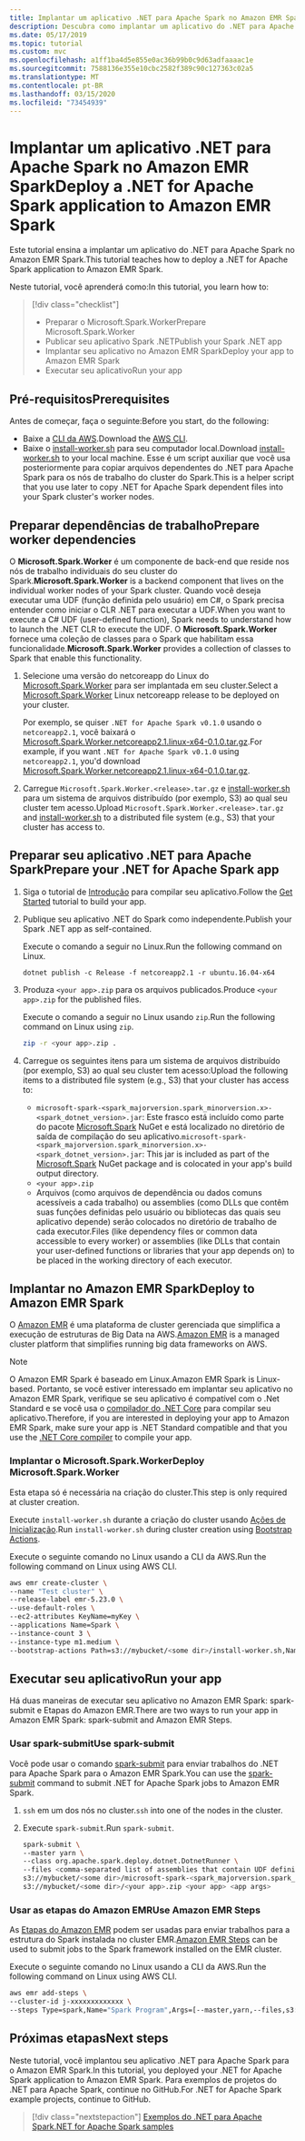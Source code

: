 ```yaml
---
title: Implantar um aplicativo .NET para Apache Spark no Amazon EMR Spark
description: Descubra como implantar um aplicativo do .NET para Apache Spark no Amazon EMR Spark.
ms.date: 05/17/2019
ms.topic: tutorial
ms.custom: mvc
ms.openlocfilehash: a1ff1ba4d5e855e0ac36b99b0c9d63adfaaaac1e
ms.sourcegitcommit: 7588136e355e10cbc2582f389c90c127363c02a5
ms.translationtype: MT
ms.contentlocale: pt-BR
ms.lasthandoff: 03/15/2020
ms.locfileid: "73454939"
---
```

# <a name="deploy-a-net-for-apache-spark-application-to-amazon-emr-spark"></a><span data-ttu-id="8f994-103">Implantar um aplicativo .NET para Apache Spark no Amazon EMR Spark</span><span class="sxs-lookup"><span data-stu-id="8f994-103">Deploy a .NET for Apache Spark application to Amazon EMR Spark</span></span>

<span data-ttu-id="8f994-104">Este tutorial ensina a implantar um aplicativo do .NET para Apache Spark no Amazon EMR Spark.</span><span class="sxs-lookup"><span data-stu-id="8f994-104">This tutorial teaches how to deploy a .NET for Apache Spark application to Amazon EMR Spark.</span></span>

<span data-ttu-id="8f994-105">Neste tutorial, você aprenderá como:</span><span class="sxs-lookup"><span data-stu-id="8f994-105">In this tutorial, you learn how to:</span></span>

> [!div class="checklist"]
>
> * <span data-ttu-id="8f994-106">Preparar o Microsoft.Spark.Worker</span><span class="sxs-lookup"><span data-stu-id="8f994-106">Prepare Microsoft.Spark.Worker</span></span>
> * <span data-ttu-id="8f994-107">Publicar seu aplicativo Spark .NET</span><span class="sxs-lookup"><span data-stu-id="8f994-107">Publish your Spark .NET app</span></span>
> * <span data-ttu-id="8f994-108">Implantar seu aplicativo no Amazon EMR Spark</span><span class="sxs-lookup"><span data-stu-id="8f994-108">Deploy your app to Amazon EMR Spark</span></span>
> * <span data-ttu-id="8f994-109">Executar seu aplicativo</span><span class="sxs-lookup"><span data-stu-id="8f994-109">Run your app</span></span>

## <a name="prerequisites"></a><span data-ttu-id="8f994-110">Pré-requisitos</span><span class="sxs-lookup"><span data-stu-id="8f994-110">Prerequisites</span></span>

<span data-ttu-id="8f994-111">Antes de começar, faça o seguinte:</span><span class="sxs-lookup"><span data-stu-id="8f994-111">Before you start, do the following:</span></span>

* <span data-ttu-id="8f994-112">Baixe a [CLI da AWS](https://aws.amazon.com/cli/).</span><span class="sxs-lookup"><span data-stu-id="8f994-112">Download the [AWS CLI](https://aws.amazon.com/cli/).</span></span>
* <span data-ttu-id="8f994-113">Baixe o [install-worker.sh](https://github.com/dotnet/spark/blob/master/deployment/install-worker.sh) para seu computador local.</span><span class="sxs-lookup"><span data-stu-id="8f994-113">Download [install-worker.sh](https://github.com/dotnet/spark/blob/master/deployment/install-worker.sh) to your local machine.</span></span> <span data-ttu-id="8f994-114">Esse é um script auxiliar que você usa posteriormente para copiar arquivos dependentes do .NET para Apache Spark para os nós de trabalho do cluster do Spark.</span><span class="sxs-lookup"><span data-stu-id="8f994-114">This is a helper script that you use later to copy .NET for Apache Spark dependent files into your Spark cluster's worker nodes.</span></span>

## <a name="prepare-worker-dependencies"></a><span data-ttu-id="8f994-115">Preparar dependências de trabalho</span><span class="sxs-lookup"><span data-stu-id="8f994-115">Prepare worker dependencies</span></span>

<span data-ttu-id="8f994-116">O **Microsoft.Spark.Worker** é um componente de back-end que reside nos nós de trabalho individuais do seu cluster do Spark.</span><span class="sxs-lookup"><span data-stu-id="8f994-116">**Microsoft.Spark.Worker** is a backend component that lives on the individual worker nodes of your Spark cluster.</span></span> <span data-ttu-id="8f994-117">Quando você deseja executar uma UDF (função definida pelo usuário) em C#, o Spark precisa entender como iniciar o CLR .NET para executar a UDF.</span><span class="sxs-lookup"><span data-stu-id="8f994-117">When you want to execute a C# UDF (user-defined function), Spark needs to understand how to launch the .NET CLR to execute the UDF.</span></span> <span data-ttu-id="8f994-118">O **Microsoft.Spark.Worker** fornece uma coleção de classes para o Spark que habilitam essa funcionalidade.</span><span class="sxs-lookup"><span data-stu-id="8f994-118">**Microsoft.Spark.Worker** provides a collection of classes to Spark that enable this functionality.</span></span>

1. <span data-ttu-id="8f994-119">Selecione uma versão do netcoreapp do Linux do [Microsoft.Spark.Worker](https://github.com/dotnet/spark/releases) para ser implantada em seu cluster.</span><span class="sxs-lookup"><span data-stu-id="8f994-119">Select a [Microsoft.Spark.Worker](https://github.com/dotnet/spark/releases) Linux netcoreapp release to be deployed on your cluster.</span></span>

   <span data-ttu-id="8f994-120">Por exemplo, se quiser `.NET for Apache Spark v0.1.0` usando o `netcoreapp2.1`, você baixará o [Microsoft.Spark.Worker.netcoreapp2.1.linux-x64-0.1.0.tar.gz](https://github.com/dotnet/spark/releases/download/v0.1.0/Microsoft.Spark.Worker.netcoreapp2.1.linux-x64-0.1.0.tar.gz).</span><span class="sxs-lookup"><span data-stu-id="8f994-120">For example, if you want `.NET for Apache Spark v0.1.0` using `netcoreapp2.1`, you'd download [Microsoft.Spark.Worker.netcoreapp2.1.linux-x64-0.1.0.tar.gz](https://github.com/dotnet/spark/releases/download/v0.1.0/Microsoft.Spark.Worker.netcoreapp2.1.linux-x64-0.1.0.tar.gz).</span></span>

2. <span data-ttu-id="8f994-121">Carregue `Microsoft.Spark.Worker.<release>.tar.gz` e [install-worker.sh](https://github.com/dotnet/spark/blob/master/deployment/install-worker.sh) para um sistema de arquivos distribuído (por exemplo, S3) ao qual seu cluster tem acesso.</span><span class="sxs-lookup"><span data-stu-id="8f994-121">Upload `Microsoft.Spark.Worker.<release>.tar.gz` and [install-worker.sh](https://github.com/dotnet/spark/blob/master/deployment/install-worker.sh) to a distributed file system (e.g., S3) that your cluster has access to.</span></span>

## <a name="prepare-your-net-for-apache-spark-app"></a><span data-ttu-id="8f994-122">Preparar seu aplicativo .NET para Apache Spark</span><span class="sxs-lookup"><span data-stu-id="8f994-122">Prepare your .NET for Apache Spark app</span></span>

1. <span data-ttu-id="8f994-123">Siga o tutorial de [Introdução](get-started.md) para compilar seu aplicativo.</span><span class="sxs-lookup"><span data-stu-id="8f994-123">Follow the [Get Started](get-started.md) tutorial to build your app.</span></span>

2. <span data-ttu-id="8f994-124">Publique seu aplicativo .NET do Spark como independente.</span><span class="sxs-lookup"><span data-stu-id="8f994-124">Publish your Spark .NET app as self-contained.</span></span>

   <span data-ttu-id="8f994-125">Execute o comando a seguir no Linux.</span><span class="sxs-lookup"><span data-stu-id="8f994-125">Run the following command on Linux.</span></span>

   ```dotnetcli
   dotnet publish -c Release -f netcoreapp2.1 -r ubuntu.16.04-x64
   ```

3. <span data-ttu-id="8f994-126">Produza `<your app>.zip` para os arquivos publicados.</span><span class="sxs-lookup"><span data-stu-id="8f994-126">Produce `<your app>.zip` for the published files.</span></span>

   <span data-ttu-id="8f994-127">Execute o comando a seguir no Linux usando `zip`.</span><span class="sxs-lookup"><span data-stu-id="8f994-127">Run the following command on Linux using `zip`.</span></span>

   ```bash
   zip -r <your app>.zip .
   ```

4. <span data-ttu-id="8f994-128">Carregue os seguintes itens para um sistema de arquivos distribuído (por exemplo, S3) ao qual seu cluster tem acesso:</span><span class="sxs-lookup"><span data-stu-id="8f994-128">Upload the following items to a distributed file system (e.g., S3) that your cluster has access to:</span></span>

   * <span data-ttu-id="8f994-129">`microsoft-spark-<spark_majorversion.spark_minorversion.x>-<spark_dotnet_version>.jar`: Este frasco está incluído como parte do pacote [Microsoft.Spark](https://www.nuget.org/packages/Microsoft.Spark/) NuGet e está localizado no diretório de saída de compilação do seu aplicativo.</span><span class="sxs-lookup"><span data-stu-id="8f994-129">`microsoft-spark-<spark_majorversion.spark_minorversion.x>-<spark_dotnet_version>.jar`: This jar is included as part of the [Microsoft.Spark](https://www.nuget.org/packages/Microsoft.Spark/) NuGet package and is colocated in your app's build output directory.</span></span>
   * `<your app>.zip`
   * <span data-ttu-id="8f994-130">Arquivos (como arquivos de dependência ou dados comuns acessíveis a cada trabalho) ou assemblies (como DLLs que contêm suas funções definidas pelo usuário ou bibliotecas das quais seu aplicativo depende) serão colocados no diretório de trabalho de cada executor.</span><span class="sxs-lookup"><span data-stu-id="8f994-130">Files (like dependency files or common data accessible to every worker) or assemblies (like DLLs that contain your user-defined functions or libraries that your app depends on) to be placed in the working directory of each executor.</span></span>

## <a name="deploy-to-amazon-emr-spark"></a><span data-ttu-id="8f994-131">Implantar no Amazon EMR Spark</span><span class="sxs-lookup"><span data-stu-id="8f994-131">Deploy to Amazon EMR Spark</span></span>

<span data-ttu-id="8f994-132">O [Amazon EMR](https://docs.aws.amazon.com/emr/latest/ManagementGuide/emr-what-is-emr.html) é uma plataforma de cluster gerenciada que simplifica a execução de estruturas de Big Data na AWS.</span><span class="sxs-lookup"><span data-stu-id="8f994-132">[Amazon EMR](https://docs.aws.amazon.com/emr/latest/ManagementGuide/emr-what-is-emr.html) is a managed cluster platform that simplifies running big data frameworks on AWS.</span></span>

> [!NOTE]
> <span data-ttu-id="8f994-133">O Amazon EMR Spark é baseado em Linux.</span><span class="sxs-lookup"><span data-stu-id="8f994-133">Amazon EMR Spark is Linux-based.</span></span> <span data-ttu-id="8f994-134">Portanto, se você estiver interessado em implantar seu aplicativo no Amazon EMR Spark, verifique se seu aplicativo é compatível com o .Net Standard e se você usa o [compilador do .NET Core](https://dotnet.microsoft.com/download) para compilar seu aplicativo.</span><span class="sxs-lookup"><span data-stu-id="8f994-134">Therefore, if you are interested in deploying your app to Amazon EMR Spark, make sure your app is .NET Standard compatible and that you use the [.NET Core compiler](https://dotnet.microsoft.com/download) to compile your app.</span></span>

### <a name="deploy-microsoftsparkworker"></a><span data-ttu-id="8f994-135">Implantar o Microsoft.Spark.Worker</span><span class="sxs-lookup"><span data-stu-id="8f994-135">Deploy Microsoft.Spark.Worker</span></span>

<span data-ttu-id="8f994-136">Esta etapa só é necessária na criação do cluster.</span><span class="sxs-lookup"><span data-stu-id="8f994-136">This step is only required at cluster creation.</span></span>

<span data-ttu-id="8f994-137">Execute `install-worker.sh` durante a criação do cluster usando [Ações de Inicialização](https://docs.aws.amazon.com/emr/latest/ManagementGuide/emr-plan-bootstrap.html).</span><span class="sxs-lookup"><span data-stu-id="8f994-137">Run `install-worker.sh` during cluster creation using [Bootstrap Actions](https://docs.aws.amazon.com/emr/latest/ManagementGuide/emr-plan-bootstrap.html).</span></span>

<span data-ttu-id="8f994-138">Execute o seguinte comando no Linux usando a CLI da AWS.</span><span class="sxs-lookup"><span data-stu-id="8f994-138">Run the following command on Linux using AWS CLI.</span></span>

```bash
aws emr create-cluster \
--name "Test cluster" \
--release-label emr-5.23.0 \
--use-default-roles \
--ec2-attributes KeyName=myKey \
--applications Name=Spark \
--instance-count 3 \
--instance-type m1.medium \
--bootstrap-actions Path=s3://mybucket/<some dir>/install-worker.sh,Name="Install Microsoft.Spark.Worker",Args=["aws","s3://mybucket/<some dir>/Microsoft.Spark.Worker.<release>.tar.gz","/usr/local/bin"]
```

## <a name="run-your-app"></a><span data-ttu-id="8f994-139">Executar seu aplicativo</span><span class="sxs-lookup"><span data-stu-id="8f994-139">Run your app</span></span>

<span data-ttu-id="8f994-140">Há duas maneiras de executar seu aplicativo no Amazon EMR Spark: spark-submit e Etapas do Amazon EMR.</span><span class="sxs-lookup"><span data-stu-id="8f994-140">There are two ways to run your app in Amazon EMR Spark: spark-submit and Amazon EMR Steps.</span></span>

### <a name="use-spark-submit"></a><span data-ttu-id="8f994-141">Usar spark-submit</span><span class="sxs-lookup"><span data-stu-id="8f994-141">Use spark-submit</span></span>

<span data-ttu-id="8f994-142">Você pode usar o comando [spark-submit](https://spark.apache.org/docs/latest/submitting-applications.html) para enviar trabalhos do .NET para Apache Spark para o Amazon EMR Spark.</span><span class="sxs-lookup"><span data-stu-id="8f994-142">You can use the [spark-submit](https://spark.apache.org/docs/latest/submitting-applications.html) command to submit .NET for Apache Spark jobs to Amazon EMR Spark.</span></span>

1. <span data-ttu-id="8f994-143">`ssh` em um dos nós no cluster.</span><span class="sxs-lookup"><span data-stu-id="8f994-143">`ssh` into one of the nodes in the cluster.</span></span>

2. <span data-ttu-id="8f994-144">Execute `spark-submit`.</span><span class="sxs-lookup"><span data-stu-id="8f994-144">Run `spark-submit`.</span></span>

   ```bash
   spark-submit \
   --master yarn \
   --class org.apache.spark.deploy.dotnet.DotnetRunner \
   --files <comma-separated list of assemblies that contain UDF definitions, if any> \
   s3://mybucket/<some dir>/microsoft-spark-<spark_majorversion.spark_minorversion.x>-<spark_dotnet_version>.jar \
   s3://mybucket/<some dir>/<your app>.zip <your app> <app args>
   ```

### <a name="use-amazon-emr-steps"></a><span data-ttu-id="8f994-145">Usar as etapas do Amazon EMR</span><span class="sxs-lookup"><span data-stu-id="8f994-145">Use Amazon EMR Steps</span></span>

<span data-ttu-id="8f994-146">As [Etapas do Amazon EMR](https://docs.aws.amazon.com/emr/latest/ReleaseGuide/emr-spark-submit-step.html) podem ser usadas para enviar trabalhos para a estrutura do Spark instalada no cluster EMR.</span><span class="sxs-lookup"><span data-stu-id="8f994-146">[Amazon EMR Steps](https://docs.aws.amazon.com/emr/latest/ReleaseGuide/emr-spark-submit-step.html) can be used to submit jobs to the Spark framework installed on the EMR cluster.</span></span>

<span data-ttu-id="8f994-147">Execute o seguinte comando no Linux usando a CLI da AWS.</span><span class="sxs-lookup"><span data-stu-id="8f994-147">Run the following command on Linux using AWS CLI.</span></span>

```bash
aws emr add-steps \
--cluster-id j-xxxxxxxxxxxxx \
--steps Type=spark,Name="Spark Program",Args=[--master,yarn,--files,s3://mybucket/<some dir>/<udf assembly>,--class,org.apache.spark.deploy.dotnet.DotnetRunner,s3://mybucket/<some dir>/microsoft-spark-<spark_majorversion.spark_minorversion.x>-<spark_dotnet_version>.jar,s3://mybucket/<some dir>/<your app>.zip,<your app>,<app arg 1>,<app arg 2>,...,<app arg n>],ActionOnFailure=CONTINUE
```

## <a name="next-steps"></a><span data-ttu-id="8f994-148">Próximas etapas</span><span class="sxs-lookup"><span data-stu-id="8f994-148">Next steps</span></span>

<span data-ttu-id="8f994-149">Neste tutorial, você implantou seu aplicativo .NET para Apache Spark para o Amazon EMR Spark.</span><span class="sxs-lookup"><span data-stu-id="8f994-149">In this tutorial, you deployed your .NET for Apache Spark application to Amazon EMR Spark.</span></span> <span data-ttu-id="8f994-150">Para exemplos de projetos do .NET para Apache Spark, continue no GitHub.</span><span class="sxs-lookup"><span data-stu-id="8f994-150">For .NET for Apache Spark example projects, continue to GitHub.</span></span>

> [!div class="nextstepaction"]
> [<span data-ttu-id="8f994-151">Exemplos do .NET para Apache Spark</span><span class="sxs-lookup"><span data-stu-id="8f994-151">.NET for Apache Spark samples</span></span>](https://github.com/dotnet/spark/tree/master/examples)
